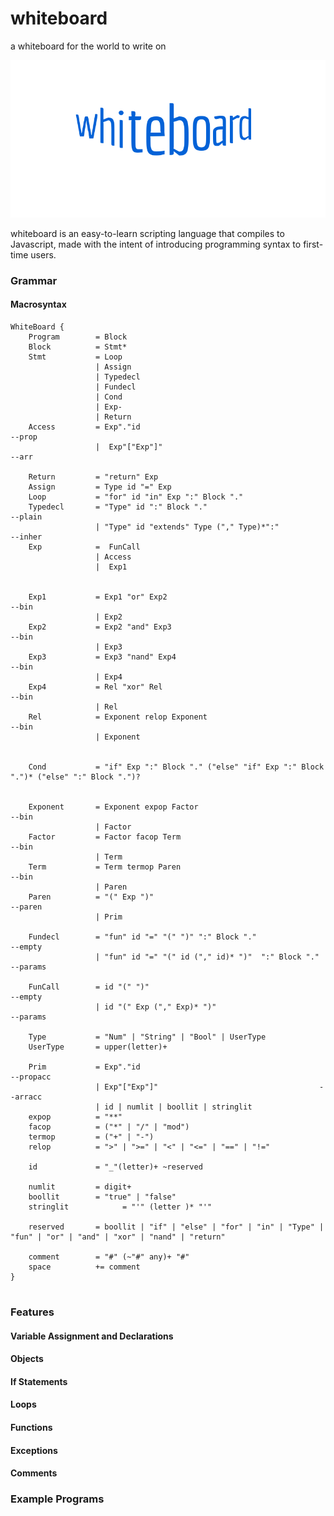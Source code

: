 # whiteboard
a whiteboard for the world to write on

![](https://raw.githubusercontent.com/sashadmitrieva96/whiteboard/master/Logo%20Ideas/wb_logo.png)

whiteboard is an easy-to-learn scripting language that compiles to Javascript, made with the intent of introducing programming syntax to first-time users.

### Grammar
#### Macrosyntax

```
WhiteBoard {
    Program        = Block
    Block          = Stmt*
    Stmt           = Loop
                   | Assign
                   | Typedecl
                   | Fundecl
                   | Cond
                   | Exp-
                   | Return
    Access         = Exp"."id                                         --prop
                   |  Exp"["Exp"]"                                    --arr

    Return         = "return" Exp
    Assign         = Type id "=" Exp
    Loop           = "for" id "in" Exp ":" Block "."
    Typedecl       = "Type" id ":" Block "."                          --plain
                   | "Type" id "extends" Type ("," Type)*":"          --inher
    Exp            =  FunCall
                   | Access
                   |  Exp1


    Exp1           = Exp1 "or" Exp2                                   --bin
                   | Exp2
    Exp2           = Exp2 "and" Exp3                                  --bin
                   | Exp3
    Exp3           = Exp3 "nand" Exp4                                 --bin
                   | Exp4
    Exp4           = Rel "xor" Rel                                    --bin
                   | Rel
    Rel            = Exponent relop Exponent                          --bin
                   | Exponent


    Cond           = "if" Exp ":" Block "." ("else" "if" Exp ":" Block ".")* ("else" ":" Block ".")?


    Exponent       = Exponent expop Factor                            --bin
                   | Factor
    Factor         = Factor facop Term                                --bin
                   | Term
    Term           = Term termop Paren                                --bin
                   | Paren
    Paren          = "(" Exp ")"                                      --paren
                   | Prim

    Fundecl        = "fun" id "=" "(" ")" ":" Block "."               --empty
                   | "fun" id "=" "(" id ("," id)* ")"  ":" Block "." --params

    FunCall        = id "(" ")"                                       --empty
                   | id "(" Exp ("," Exp)* ")"                        --params

    Type           = "Num" | "String" | "Bool" | UserType
    UserType       = upper(letter)+

    Prim           = Exp"."id                                         --propacc
                   | Exp"["Exp"]"                                    --arracc
                   | id | numlit | boollit | stringlit
    expop          = "**"
    facop          = ("*" | "/" | "mod")
    termop         = ("+" | "-")
    relop          = ">" | ">=" | "<" | "<=" | "==" | "!="

    id             = "_"(letter)+ ~reserved

    numlit         = digit+
    boollit        = "true" | "false"
    stringlit			 = "'" (letter )* "'"

    reserved       = boollit | "if" | "else" | "for" | "in" | "Type" | "fun" | "or" | "and" | "xor" | "nand" | "return"

    comment        = "#" (~"#" any)+ "#"
    space          += comment
}


```

### Features

#### Variable Assignment and Declarations


#### Objects


#### If Statements


#### Loops


#### Functions


#### Exceptions


#### Comments


### Example Programs
